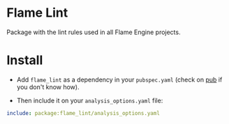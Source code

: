 # Flame Lint

Package with the lint rules used in all Flame Engine projects.

# Install

- Add `flame_lint` as a dependency in your `pubspec.yaml`
(check on [pub](https://pub.dev/packages/flame_lint/install) if you don't know how).

- Then include it on your `analysis_options.yaml` file:

```yaml
include: package:flame_lint/analysis_options.yaml
```
